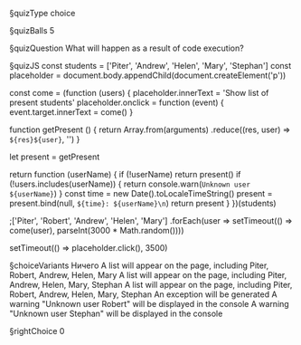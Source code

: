 §quizType
choice

§quizBalls
5

§quizQuestion
What will happen as a result of code execution?



§quizJS
const students = ['Piter', 'Andrew', 'Helen', 'Mary', 'Stephan']
const placeholder = document.body.appendChild(document.createElement('p'))

const come = (function (users) {
  placeholder.innerText = 'Show list of present students'
  placeholder.onclick = function (event) {
    event.target.innerText = come()
  }

  function getPresent () {
    return Array.from(arguments)
      .reduce((res, user) => `${res}${user}`, '')
  }

  let present = getPresent

  return function (userName) {
    if (!userName) return present()
    if (!users.includes(userName)) {
      return console.warn(`Unknown user ${userName}`)
    }
    const time = new Date().toLocaleTimeString()
    present = present.bind(null, `${time}: ${userName}\n`)
    return present
  }
})(students)


;['Piter', 'Robert', 'Andrew', 'Helen', 'Mary']
  .forEach(user => setTimeout(() => come(user), parseInt(3000 * Math.random())))

setTimeout(() => placeholder.click(), 3500)


§choiceVariants
Ничего
A list will appear on the page, including Piter, Robert, Andrew, Helen, Mary
A list will appear on the page, including Piter, Andrew, Helen, Mary, Stephan
A list will appear on the page, including Piter, Robert, Andrew, Helen, Mary, Stephan
An exception will be generated
A warning "Unknown user Robert" will be displayed in the console
A warning "Unknown user Stephan" will be displayed in the console



§rightChoice
0
